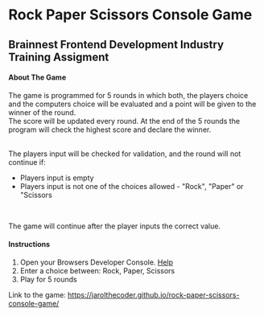 # Rock Paper Scissors Console Game
## Brainnest Frontend Development Industry Training Assigment
<h4>About The Game</h4>
The game is programmed for 5 rounds in which both, the players choice and the computers choice will be evaluated and a point will be given to the winner of the round.<br>
The score will be updated every round. At the end of the 5 rounds the program will check the highest score and declare the winner.<br><br>

The players input will be checked for validation, and the round will not continue if: 
<ul>
  <li>Players input is empty</li>
  <li>Players input is not one of the choices allowed - "Rock", "Paper" or "Scissors</li>
</ul><br>

The game will continue after the player inputs the correct value.

<h4>Instructions</h4>
<ol> 
  <li>Open your Browsers Developer Console. <a href="https://balsamiq.com/support/faqs/browserconsole/#:~:text=You%20can%20also%20use%20Option,to%20select%20the%20Console%20tab.">Help</a></li>
  <li>Enter a choice between: Rock, Paper, Scissors</li>
  <li>Play for 5 rounds</li>
</ol>

Link to the game: https://jarolthecoder.github.io/rock-paper-scissors-console-game/

